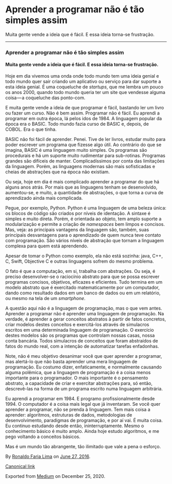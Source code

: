 Aprender a programar não é tão simples assim
============================================

Muita gente vende a ideia que é fácil. E essa ideia torna-se frustração.

------------------------------------------------------------------------

### Aprender a programar não é tão simples assim

#### Muita gente vende a ideia que é fácil. E essa ideia torna-se frustração.

Hoje em dia vivemos uma onda onde todo mundo tem uma ideia genial e todo
mundo quer sair criando um aplicativo ou serviço para dar suporte a esta
ideia genial. É uma coqueluche de *startups*, que me lembra um pouco os
anos 2000, quando todo mundo queria ter um site que vendesse alguma
coisa — a coqueluche das ponto-com.

E muita gente vende a ideia de que programar é fácil, bastando ler um
livro ou fazer um curso. Não é bem assim. Programar não é fácil. Eu
aprendi a programar em outra época, lá pelos idos de 1984. A linguagem
popular da época era o BASIC. Todo mundo fazia curso de BASIC e, depois,
de COBOL. Era o que tinha.

BASIC não foi fácil de aprender. Penei. Tive de ler livros, estudar
muito para poder escrever um programa que fizesse algo útil. Ao
contrário do que se imagina, BASIC é uma linguagem muito simples. Os
programas são procedurais e há um suporte muito rudimentar para
sub-rotinas. Programas grandes são difíceis de manter. Complicadíssimos
por conta das limitações da linguagem. Porém, as linguagens modernas são
mais sofisticadas e cheias de abstrações que na época não existiam.

Ou seja, hoje em dia é mais complicado aprender a programar do que há
alguns anos atrás. Por mais que as linguagens tenham se desenvolvido,
aumentou-se, e muito, a quantidade de abstrações, o que torna a curva de
aprendizado ainda mais complicada.

Pegue, por exemplo, Python. Python é uma linguagem de uma beleza única:
os blocos de código são criados por níveis de identação. A sintaxe é
simples e muito direta. Porém, é orientada ao objeto, tem amplo suporte
a modularização e permite a criação de *namespaces* bem limpos e
concisos. Mas, veja: as principais vantagens da linguagem são, também,
suas principais desvantagens para o aprendizado de quem nunca teve
contato com programação. São vários níveis de abstração que tornam a
linguagem complexa para quem está aprendendo.

Apesar de tomar o Python como exemplo, ela não está sozinha: java, C++,
C, Swift, Objective C e outras linguagens sofrem do mesmo problema.

O fato é que a computação, em si, trabalha com abstrações. Ou seja, é
preciso desenvolver-se o raciocínio abstrato para que se possa escrever
programas concisos, objetivos, eficazes e eficientes. Tudo termina em um
modelo abstrato que é exercitado matematicamente por um computador,
dando como resultado dados em um banco de dados ou em um relatório, ou
mesmo na tela de um *smartphone*.

A questão aqui não é a linguagem de programação, mas o que vem antes.
Aprender a programar não é aprender uma linguagem de programação. Na
verdade, é aprender a gerar conceitos abstratos à partir de fatos
concretos, criar modelos destes conceitos e exercitá-los através de
simulacros escritos em uma determinada linguagem de programação. O
exercício destes modelos são os programas que controlam nossas casas,
nossa conta bancária. Todos simulacros de conceitos que foram abstraídos
de fatos do mundo real, com a intenção de automatizar tarefas
enfadonhas.

Note, não é meu objetivo desanimar você que quer aprender a programar,
mas alertá-lo que não basta aprender uma mera linguagem de programação.
Eu costumo dizer, enfaticamente, e normalmente causando alguma polêmica,
que a linguagem de programação é a coisa menos importante para o
programador. O mais importante é o pensamento abstrato, a capacidade de
criar e exercitar abstrações para, só então, descrevê-las na forma de um
programa escrito numa linguagem arbitrária.

Eu aprendi a programar em 1984. E programo profissionalmente desde 1994.
O computador é a coisa mais legal que já inventaram. Se você quer
aprender a programar, não se prenda à linguagem. Tem mais coisa a
aprender: algoritmos, estruturas de dados, metodologias de
desenvolvimento, paradigmas de programação, e por aí vai. É muita coisa.
Eu continuo estudando desde então, ininterruptamente. Mesmo o
conhecimento básico é muito amplo. Ainda hoje estudo algoritmos, e me
pego voltando a conceitos básicos.

Mas é um mundo tão abrangente, tão ilimitado que vale a pena o esforço.

By
<a href="https://medium.com/@ronaldolima" class="p-author h-card">Ronaldo Faria Lima</a>
on [June 27, 2016](https://medium.com/p/24d894ace82a).

<a href="https://medium.com/@ronaldolima/aprender-a-programar-n%C3%A3o-%C3%A9-t%C3%A3o-simples-assim-24d894ace82a" class="p-canonical">Canonical link</a>

Exported from [Medium](https://medium.com) on December 25, 2020.
